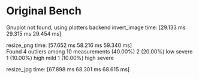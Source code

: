 # Original Bench

Gnuplot not found, using plotters backend
invert_image            time:   [29.133 ms 29.315 ms 29.454 ms]

resize_png              time:   [57.652 ms 58.216 ms 59.340 ms]                      
Found 4 outliers among 10 measurements (40.00%)
2 (20.00%) low severe
1 (10.00%) high mild
1 (10.00%) high severe

resize_jpg              time:   [67.898 ms 68.301 ms 68.615 ms]  
